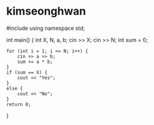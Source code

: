 # kimseonghwan

#include <iostream>
using namespace std;

int main() {
	int X, N, a, b;
	cin >> X;
	cin >> N;
	int sum = 0;

	for (int i = 1; i <= N; i++) {
		cin >> a >> b;
		sum += a * b;
	}
	if (sum == X) {
		cout << "Yes";
	}
	else {
		cout << "No";
	}
	return 0;
}
